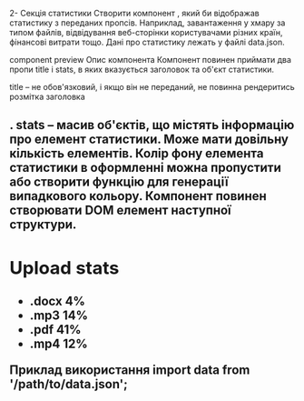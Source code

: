 2- Секція статистики Створити компонент <Statistics>, який би відображав
статистику з переданих пропсів. Наприклад, завантаження у хмару за типом файлів,
відвідування веб-сторінки користувачами різних країн, фінансові витрати тощо.
Дані про статистику лежать у файлі data.json.

component preview Опис компонента <Statistics> Компонент повинен приймати два
пропи title і stats, в яких вказується заголовок та об'єкт статистики.

title – не обов'язковий, і якщо він не переданий, не повинна рендеритись
розмітка заголовка <h2>. stats – масив об'єктів, що містять інформацію про
елемент статистики. Може мати довільну кількість елементів. Колір фону елемента
статистики в оформленні можна пропустити або створити функцію для генерації
випадкового кольору. Компонент повинен створювати DOM елемент наступної
структури.

<section class="statistics">
  <h2 class="title">Upload stats</h2>

  <ul class="stat-list">
    <li class="item">
      <span class="label">.docx</span>
      <span class="percentage">4%</span>
    </li>
    <li class="item">
      <span class="label">.mp3</span>
      <span class="percentage">14%</span>
    </li>
    <li class="item">
      <span class="label">.pdf</span>
      <span class="percentage">41%</span>
    </li>
    <li class="item">
      <span class="label">.mp4</span>
      <span class="percentage">12%</span>
    </li>
  </ul>
</section>

Приклад використання import data from '/path/to/data.json';

<Statistics title="Upload stats" stats={data} />
<Statistics stats={data} />
